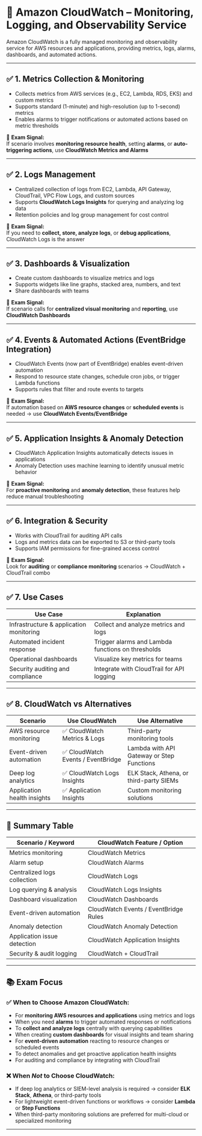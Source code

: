 # 📘 Amazon CloudWatch – Monitoring, Logging, and Observability Service

Amazon CloudWatch is a fully managed monitoring and observability service for AWS resources and applications, providing metrics, logs, alarms, dashboards, and automated actions.

---

## ✅ 1. Metrics Collection & Monitoring

- Collects metrics from AWS services (e.g., EC2, Lambda, RDS, EKS) and custom metrics  
- Supports standard (1-minute) and high-resolution (up to 1-second) metrics  
- Enables alarms to trigger notifications or automated actions based on metric thresholds  

📌 **Exam Signal:**  
If scenario involves **monitoring resource health**, setting **alarms**, or **auto-triggering actions**, use **CloudWatch Metrics and Alarms**

---

## ✅ 2. Logs Management

- Centralized collection of logs from EC2, Lambda, API Gateway, CloudTrail, VPC Flow Logs, and custom sources  
- Supports **CloudWatch Logs Insights** for querying and analyzing log data  
- Retention policies and log group management for cost control  

📌 **Exam Signal:**  
If you need to **collect, store, analyze logs**, or **debug applications**, CloudWatch Logs is the answer

---

## ✅ 3. Dashboards & Visualization

- Create custom dashboards to visualize metrics and logs  
- Supports widgets like line graphs, stacked area, numbers, and text  
- Share dashboards with teams  

📌 **Exam Signal:**  
If scenario calls for **centralized visual monitoring** and **reporting**, use **CloudWatch Dashboards**

---

## ✅ 4. Events & Automated Actions (EventBridge Integration)

- CloudWatch Events (now part of EventBridge) enables event-driven automation  
- Respond to resource state changes, schedule cron jobs, or trigger Lambda functions  
- Supports rules that filter and route events to targets  

📌 **Exam Signal:**  
If automation based on **AWS resource changes** or **scheduled events** is needed → use **CloudWatch Events/EventBridge**

---

## ✅ 5. Application Insights & Anomaly Detection

- CloudWatch Application Insights automatically detects issues in applications  
- Anomaly Detection uses machine learning to identify unusual metric behavior  

📌 **Exam Signal:**  
For **proactive monitoring** and **anomaly detection**, these features help reduce manual troubleshooting

---

## ✅ 6. Integration & Security

- Works with CloudTrail for auditing API calls  
- Logs and metrics data can be exported to S3 or third-party tools  
- Supports IAM permissions for fine-grained access control  

📌 **Exam Signal:**  
Look for **auditing** or **compliance monitoring** scenarios → CloudWatch + CloudTrail combo

---

## ✅ 7. Use Cases

| Use Case                    | Explanation                                      |
|-----------------------------|------------------------------------------------|
| Infrastructure & application monitoring | Collect and analyze metrics and logs          |
| Automated incident response  | Trigger alarms and Lambda functions on thresholds |
| Operational dashboards       | Visualize key metrics for teams                  |
| Security auditing and compliance | Integrate with CloudTrail for API logging        |

---

## ✅ 8. CloudWatch vs Alternatives

| Scenario                   | Use CloudWatch                 | Use Alternative                          |
|----------------------------|-------------------------------|-----------------------------------------|
| AWS resource monitoring     | ✅ CloudWatch Metrics & Logs   | Third-party monitoring tools             |
| Event-driven automation     | ✅ CloudWatch Events / EventBridge | Lambda with API Gateway or Step Functions |
| Deep log analytics          | ✅ CloudWatch Logs Insights    | ELK Stack, Athena, or third-party SIEMs |
| Application health insights | ✅ Application Insights        | Custom monitoring solutions              |

---

## 🧠 Summary Table

| Scenario / Keyword           | CloudWatch Feature / Option              |
|------------------------------|-----------------------------------------|
| Metrics monitoring            | CloudWatch Metrics                       |
| Alarm setup                  | CloudWatch Alarms                        |
| Centralized logs collection   | CloudWatch Logs                         |
| Log querying & analysis       | CloudWatch Logs Insights                |
| Dashboard visualization       | CloudWatch Dashboards                   |
| Event-driven automation       | CloudWatch Events / EventBridge Rules  |
| Anomaly detection             | CloudWatch Anomaly Detection            |
| Application issue detection   | CloudWatch Application Insights         |
| Security & audit logging      | CloudWatch + CloudTrail                  |

---

## 📚 Exam Focus

### ✅ When to Choose Amazon CloudWatch:
- For **monitoring AWS resources and applications** using metrics and logs  
- When you need **alarms** to trigger automated responses or notifications  
- To **collect and analyze logs** centrally with querying capabilities  
- When creating **custom dashboards** for visual insights and team sharing  
- For **event-driven automation** reacting to resource changes or scheduled events  
- To detect anomalies and get proactive application health insights  
- For auditing and compliance by integrating with CloudTrail  

### ❌ When *Not* to Choose CloudWatch:
- If deep log analytics or SIEM-level analysis is required → consider **ELK Stack**, **Athena**, or third-party tools  
- For lightweight event-driven functions or workflows → consider **Lambda** or **Step Functions**  
- When third-party monitoring solutions are preferred for multi-cloud or specialized monitoring  

---
